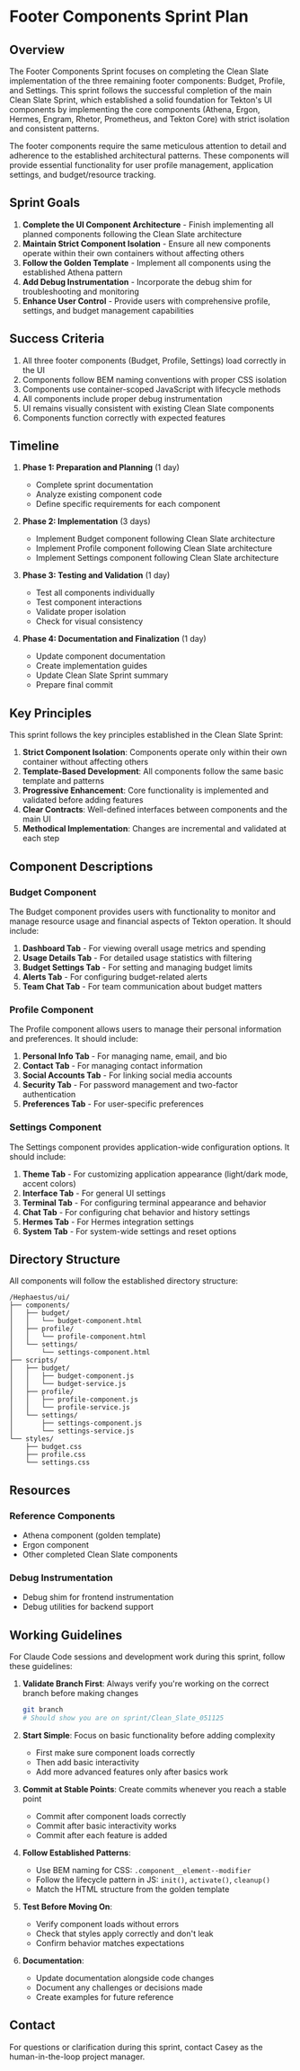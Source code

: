 # Footer Components Sprint Plan

## Overview

The Footer Components Sprint focuses on completing the Clean Slate implementation of the three remaining footer components: Budget, Profile, and Settings. This sprint follows the successful completion of the main Clean Slate Sprint, which established a solid foundation for Tekton's UI components by implementing the core components (Athena, Ergon, Hermes, Engram, Rhetor, Prometheus, and Tekton Core) with strict isolation and consistent patterns.

The footer components require the same meticulous attention to detail and adherence to the established architectural patterns. These components will provide essential functionality for user profile management, application settings, and budget/resource tracking.

## Sprint Goals

1. **Complete the UI Component Architecture** - Finish implementing all planned components following the Clean Slate architecture
2. **Maintain Strict Component Isolation** - Ensure all new components operate within their own containers without affecting others
3. **Follow the Golden Template** - Implement all components using the established Athena pattern
4. **Add Debug Instrumentation** - Incorporate the debug shim for troubleshooting and monitoring
5. **Enhance User Control** - Provide users with comprehensive profile, settings, and budget management capabilities

## Success Criteria

1. All three footer components (Budget, Profile, Settings) load correctly in the UI
2. Components follow BEM naming conventions with proper CSS isolation
3. Components use container-scoped JavaScript with lifecycle methods
4. All components include proper debug instrumentation
5. UI remains visually consistent with existing Clean Slate components
6. Components function correctly with expected features

## Timeline

1. **Phase 1: Preparation and Planning** (1 day)
   - Complete sprint documentation
   - Analyze existing component code
   - Define specific requirements for each component

2. **Phase 2: Implementation** (3 days)
   - Implement Budget component following Clean Slate architecture
   - Implement Profile component following Clean Slate architecture
   - Implement Settings component following Clean Slate architecture

3. **Phase 3: Testing and Validation** (1 day)
   - Test all components individually
   - Test component interactions
   - Validate proper isolation
   - Check for visual consistency

4. **Phase 4: Documentation and Finalization** (1 day)
   - Update component documentation
   - Create implementation guides
   - Update Clean Slate Sprint summary
   - Prepare final commit

## Key Principles

This sprint follows the key principles established in the Clean Slate Sprint:

1. **Strict Component Isolation**: Components operate only within their own container without affecting others
2. **Template-Based Development**: All components follow the same basic template and patterns
3. **Progressive Enhancement**: Core functionality is implemented and validated before adding features
4. **Clear Contracts**: Well-defined interfaces between components and the main UI
5. **Methodical Implementation**: Changes are incremental and validated at each step

## Component Descriptions

### Budget Component

The Budget component provides users with functionality to monitor and manage resource usage and financial aspects of Tekton operation. It should include:

1. **Dashboard Tab** - For viewing overall usage metrics and spending
2. **Usage Details Tab** - For detailed usage statistics with filtering
3. **Budget Settings Tab** - For setting and managing budget limits
4. **Alerts Tab** - For configuring budget-related alerts
5. **Team Chat Tab** - For team communication about budget matters

### Profile Component

The Profile component allows users to manage their personal information and preferences. It should include:

1. **Personal Info Tab** - For managing name, email, and bio
2. **Contact Tab** - For managing contact information
3. **Social Accounts Tab** - For linking social media accounts
4. **Security Tab** - For password management and two-factor authentication
5. **Preferences Tab** - For user-specific preferences

### Settings Component

The Settings component provides application-wide configuration options. It should include:

1. **Theme Tab** - For customizing application appearance (light/dark mode, accent colors)
2. **Interface Tab** - For general UI settings
3. **Terminal Tab** - For configuring terminal appearance and behavior
4. **Chat Tab** - For configuring chat behavior and history settings
5. **Hermes Tab** - For Hermes integration settings
6. **System Tab** - For system-wide settings and reset options

## Directory Structure

All components will follow the established directory structure:

```
/Hephaestus/ui/
├── components/
│   ├── budget/
│   │   └── budget-component.html
│   ├── profile/
│   │   └── profile-component.html
│   └── settings/
│       └── settings-component.html
├── scripts/
│   ├── budget/
│   │   ├── budget-component.js
│   │   └── budget-service.js
│   ├── profile/
│   │   ├── profile-component.js
│   │   └── profile-service.js
│   └── settings/
│       ├── settings-component.js
│       └── settings-service.js
└── styles/
    ├── budget.css
    ├── profile.css
    └── settings.css
```

## Resources

### Reference Components
- Athena component (golden template)
- Ergon component
- Other completed Clean Slate components

### Debug Instrumentation
- Debug shim for frontend instrumentation
- Debug utilities for backend support

## Working Guidelines

For Claude Code sessions and development work during this sprint, follow these guidelines:

1. **Validate Branch First**: Always verify you're working on the correct branch before making changes
    ```bash
    git branch
    # Should show you are on sprint/Clean_Slate_051125
    ```

2. **Start Simple**: Focus on basic functionality before adding complexity
    - First make sure component loads correctly
    - Then add basic interactivity
    - Add more advanced features only after basics work

3. **Commit at Stable Points**: Create commits whenever you reach a stable point
    - Commit after component loads correctly
    - Commit after basic interactivity works
    - Commit after each feature is added

4. **Follow Established Patterns**: 
    - Use BEM naming for CSS: `.component__element--modifier`
    - Follow the lifecycle pattern in JS: `init()`, `activate()`, `cleanup()`
    - Match the HTML structure from the golden template

5. **Test Before Moving On**:
    - Verify component loads without errors
    - Check that styles apply correctly and don't leak
    - Confirm behavior matches expectations

6. **Documentation**:
    - Update documentation alongside code changes
    - Document any challenges or decisions made
    - Create examples for future reference

## Contact

For questions or clarification during this sprint, contact Casey as the human-in-the-loop project manager.